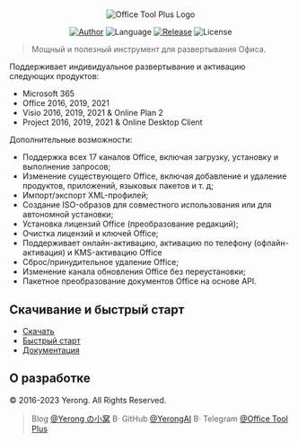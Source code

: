 #

<p align="center">
<img alt="Office Tool Plus Logo" src="https://otp.landian.vip/static/images/logo.webp"/>
</p>

<p align="center">
<a href="https://www.coolhub.top/" target="_blank"><img alt="Author" src="https://img.shields.io/badge/Author-Yerong-blue?style=flat-square"/></a>
<img alt="Language" src="https://img.shields.io/badge/Language-C%23-green?style=flat-square"/>
<a href="https://otp.landian.vip/" target="_blank"><img alt="Release" src="https://img.shields.io/github/v/release/YerongAI/Office-Tool?style=flat-square"/></a>
<img alt="License" src="https://img.shields.io/github/license/YerongAI/Office-Tool?style=flat-square"/>
</p>

> Мощный и полезный инструмент для развертывания Офиса.

Поддерживает индивидуальное развертывание и активацию следующих продуктов:

- Microsoft 365
- Office 2016, 2019, 2021
- Visio 2016, 2019, 2021 & Online Plan 2
- Project 2016, 2019, 2021 & Online Desktop Client

Дополнительные возможности:

- Поддержка всех 17 каналов Office, включая загрузку, установку и выполнение запросов;
- Изменение существующего Office, включая добавление и удаление продуктов, приложений, языковых пакетов и т. д;
- Импорт/экспорт XML-профилей;
- Создание ISO-образов для совместного использования или для автономной установки;
- Установка лицензий Office (преобразование редакций);
- Очистка лицензий и ключей Office;
- Поддерживает онлайн-активацию, активацию по телефону (офлайн-активация) и KMS-активацию Office
- Сброс/принудительное удаление Office;
- Изменение канала обновления Office без переустановки;
- Пакетное преобразование документов Office на основе API.

## Скачивание и быстрый старт

- [Скачать](https://otp.landian.vip/download.html)
- [Быстрый старт](https://github.com/YerongAI/Office-Tool/wiki)
- [Документация](https://help.coolhub.top)

## О разработке

© 2016-2023 Yerong. All Rights Reserved.

> Blog [@Yerong の小窝](https://www.coolhub.top/) В· GitHub [@YerongAI](https://github.com/YerongAI) В· Telegram [@Office Tool Plus](https://t.me/s/otp_channel)
